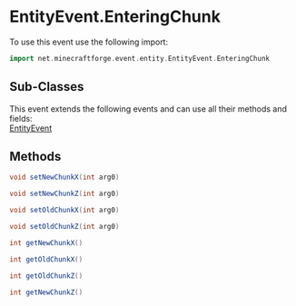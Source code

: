 # EntityEvent.EnteringChunk

To use this event use the following import:
```groovy
import net.minecraftforge.event.entity.EntityEvent.EnteringChunk
```

## Sub-Classes
This event extends the following events and can use all their methods and fields: <br>
[EntityEvent](entity_event.md)

## Methods
```groovy
void setNewChunkX(int arg0)
```

```groovy
void setNewChunkZ(int arg0)
```

```groovy
void setOldChunkX(int arg0)
```

```groovy
void setOldChunkZ(int arg0)
```

```groovy
int getNewChunkX()
```

```groovy
int getOldChunkX()
```

```groovy
int getOldChunkZ()
```

```groovy
int getNewChunkZ()
```

